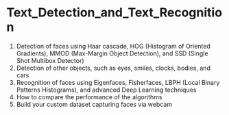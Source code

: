 # Text_Detection_and_Text_Recognition

1. Detection of faces using Haar cascade, HOG (Histogram of Oriented Gradients), MMOD (Max-Margin Object Detection), and SSD (Single Shot Multibox Detector)
2. Detection of other objects, such as eyes, smiles, clocks, bodies, and cars
3. Recognition of faces using Eigenfaces, Fisherfaces, LBPH (Local Binary Patterns Histograms), and advanced Deep Learning techniques
4. How to compare the performance of the algorithms
5. Build your custom dataset capturing faces via webcam
